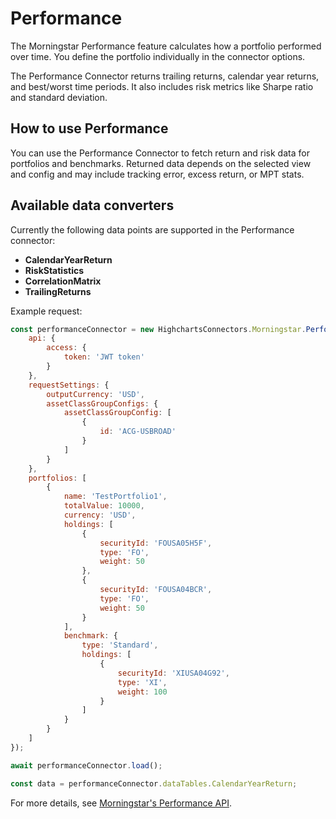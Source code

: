 # Performance

The Morningstar Performance feature calculates how a portfolio performed over time.
You define the portfolio individually in the connector options.

The Performance Connector returns trailing returns, calendar year returns, and best/worst time periods.
It also includes risk metrics like Sharpe ratio and standard deviation.

## How to use Performance

You can use the Performance Connector to fetch return and risk data for portfolios and benchmarks.
Returned data depends on the selected view and config and may include tracking error, excess return, or MPT stats.


## Available data converters

Currently the following data points are supported in the Performance connector:

- **CalendarYearReturn**
- **RiskStatistics**
- **CorrelationMatrix**
- **TrailingReturns**

Example request:

```js
const performanceConnector = new HighchartsConnectors.Morningstar.PerformanceConnector({
    api: {
        access: {
            token: 'JWT token'
        }
    },
    requestSettings: {
        outputCurrency: 'USD',
        assetClassGroupConfigs: {
            assetClassGroupConfig: [
                {
                    id: 'ACG-USBROAD'
                }
            ]
        }
    },
    portfolios: [
        {
            name: 'TestPortfolio1',
            totalValue: 10000,
            currency: 'USD',
            holdings: [
                {
                    securityId: 'FOUSA05H5F',
                    type: 'FO',
                    weight: 50
                },
                {
                    securityId: 'FOUSA04BCR',
                    type: 'FO',
                    weight: 50
                }
            ],
            benchmark: {
                type: 'Standard',
                holdings: [
                    {
                        securityId: 'XIUSA04G92',
                        type: 'XI',
                        weight: 100
                    }
                ]
            }
        }
    ]
});

await performanceConnector.load();

const data = performanceConnector.dataTables.CalendarYearReturn;
```

For more details, see [Morningstar's Performance API].

[Morningstar's Performance API]: https://developer.morningstar.com/direct-web-services/documentation/direct-web-services/portfolio-analysis-americas/performance
